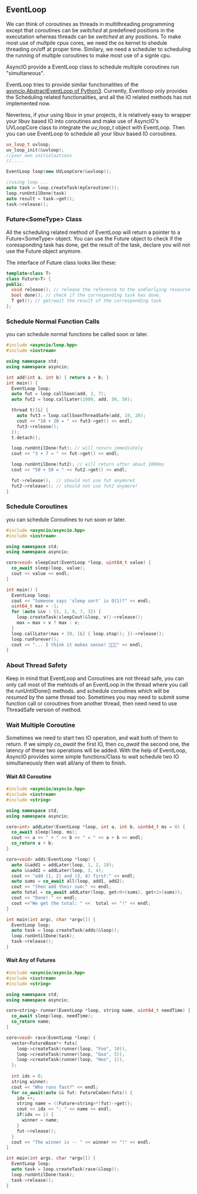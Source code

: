 ## EventLoop
We can think of coroutines as threads in multithreading programming except that coroutines can be _switched_ at predefined positions in the executation whereas threads can be _switched_ at any positions. To make most use of multpile cpus cores, we need the os kernel to shedule threading on/off at proper time. Similary, we need a scheduler to scheduling the running of multiple coroutines to make most use of a signle cpu.

AsyncIO provide a EventLoop class to schedule multiple coroutines run "simultaneous". 

EventLoop tries to provide similar functionalities of the [asyncio.AbstractEventLoop of Python3](https://docs.python.org/3/library/asyncio-eventloop.html#asyncio.AbstractEventLoop). Currently, Eventloop only provides the Scheduling related functionalities, and all the IO related methods has not implemented now.

Neverless, if your using libuv in your projects, it is relatively easy to wrapper your libuv based IO into coroutines and make use of AsyncIO's UVLoopCore class to integrate the _uv_loop_t_ object with EventLoop. Then you can use EventLoop to schedule all your libuv based IO coroutines.

```c++
uv_loop_t uvloop;
uv_loop_init(&uvloop);
//your own initialaztions 
//.....

EventLoop loop(new UVLoopCore(&uvloop));

//using loop ...
auto task = loop.createTask(myCoroutine());
loop.runUntilDone(task)
auto result = task->get();
task->release();
```

### Future\<SomeType> Class
All the scheduling related method of EventLoop will return a pointer to a Future\<SomeType> object. You can use the Future object to check if the coressponding task has done, get the result of the task, declare you will not use the Future object anymore.

The interface of Future class looks like these:

```c++
template<class T>
class Future<T> {
public:
  void release(); // release the reference to the undlerlying resource
  bool done(); // check if the corresponding task has done.
  T get(); // get/wait the result of the corresponding task
};
```

### Schedule Normal Function Calls
you can schedule normal functions be called soon or later.
```c++
#include <asyncio/loop.hpp>
#include <iostream>

using namespace std;
using namespace asyncio;

int add(int a, int b) { return a + b; }
int main() {
  EventLoop loop;
  auto fut = loop.callSoon(add, 3, 7);
  auto fut2 = loop.callLater(1000, add, 50, 50);

  thread t([&] {
    auto fut3 = loop.callSoonThreadSafe(add, 10, 20);
    cout << "10 + 20 = " << fut3->get() << endl;
    fut3->release();
  });
  t.detach();

  loop.runUntilDone(fut); // will return immediately
  cout << "3 + 7 = " << fut->get() << endl;

  loop.runUntilDone(fut2); // will return after about 1000ms
  cout << "50 + 50 = " << fut2->get() << endl;

  fut->release();  // should not use fut anymore1
  fut2->release(); // should not use fut2 anymore!
}
```

### Schedule Coroutines
you can schedule Coroutines to run soon or later.
```c++
#include <asyncio/asyncio.hpp>
#include <iostream>

using namespace std;
using namespace asyncio;

coro<void> sleepCout(EventLoop *loop, uint64_t value) {
  co_await sleep(loop, value);
  cout << value << endl;
}

int main() {
  EventLoop loop;
  cout << "Someone says 'sleep sort' is O(1)?" << endl;
  uint64_t max = -1;
  for (auto &&v : {5, 1, 9, 7, 3}) {
    loop.createTask(sleepCout(&loop, v))->release();
    max = max > v ? max : v;
  }
  loop.callLater(max + 20, [&] { loop.stop(); })->release();
  loop.runForever();
  cout << "... I think it makes sense! 🤣🤣🤣" << endl;
}
```

### About Thread Safety
Keep in mind that EventLoop and Coroutines are not thread safe, you can only call most of the mehtods of an EventLoop in the thread where you call the runUntilDone() methods. and schedule coroutines which will be _resumed_ by the same thread too. Sometimes you may need to submit some function call or coroutines from another thread, then need need to use ThreadSafe version of method.

### Wait Multiple Coroutine 
Sometimes we need to start two IO operation, and wait both of them to return. If we simply _co_await_ the first IO, then _co_await_ the second one, the latency of these two operations will be added. With the help of EventLoop, AsyncIO provides some simple functions/Class to wait schedule two IO simultaneously then wait all/any of them to finish.

#### Wait All Coroutine
```c++
#include <asyncio/asyncio.hpp>
#include <iostream>
#include <string>

using namespace std;
using namespace asyncio;

coro<int> addLater(EventLoop *loop, int a, int b, uint64_t ms = 0) {
  co_await sleep(loop, ms);
  cout << a << " + " << b << " = " << a + b << endl;
  co_return a + b;
}

coro<void> adds(EventLoop *loop) {
  auto &&add1 = addLater(loop, 1, 2, 10);
  auto &&add2 = addLater(loop, 3, 4);
  cout << "add (1, 2) and (3, 4) first:" << endl;
  auto sums = co_await all(loop, add1, add2);
  cout << "then add their sum:" << endl;
  auto total = co_await addLater(loop, get<0>(sums), get<1>(sums));
  cout << "Done! " << endl;
  cout <<"We get the total: " <<  total << "!" << endl;
}

int main(int argc, char *argv[]) {
  EventLoop loop;
  auto task = loop.createTask(adds(&loop));
  loop.runUntilDone(task);
  task->release();
}
```
#### Wait Any of Futures
```c++
#include <asyncio/asyncio.hpp>
#include <iostream>
#include <string>

using namespace std;
using namespace asyncio;

coro<string> runner(EventLoop *loop, string name, uint64_t needTime) {
  co_await sleep(loop, needTime);
  co_return name;
}

coro<void> race(EventLoop *loop) {
  vector<FutureBase*> futs{
    loop->createTask(runner(loop, "Foo", 10)),
    loop->createTask(runner(loop, "Goo", 5)),
    loop->createTask(runner(loop, "Hoo", 1)),
  };
  
  int idx = 0;
  string winner;
  cout << "Who runs fast?" << endl;
  for co_await(auto && fut: FutureCoGen(futs)) {
    idx ++;
    string name = ((Future<string>*)fut)->get();
    cout << idx << ": " << name << endl; 
    if(idx == 1) {
      winner = name;
    }
    fut->release();
  }
  cout << "The winner is -- " << winner << "!" << endl;
}

int main(int argc, char *argv[]) {
  EventLoop loop;
  auto task = loop.createTask(race(&loop));
  loop.runUntilDone(task);
  task->release();
}
```

